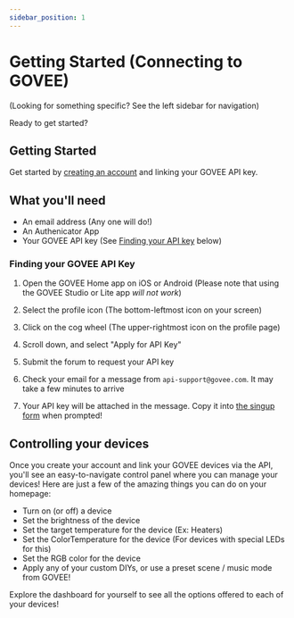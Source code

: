 ```yaml
---
sidebar_position: 1
---
```


# Getting Started (Connecting to GOVEE)

(Looking for something specific? See the left sidebar for navigation)

Ready to get started?

## Getting Started

Get started by [creating an account](https://govee.tinkertechlab.com/signup?ref=docs) and linking your GOVEE API key.

## What you'll need

- An email address (Any one will do!)
- An Authenicator App
- Your GOVEE API key (See [Finding your API key](#finding-your-govee-api-key) below)

### Finding your GOVEE API Key

1. Open the GOVEE Home app on iOS or Android (Please note that using the GOVEE Studio or Lite app _will not work_)

2. Select the profile icon (The bottom-leftmost icon on your screen)

3. Click on the cog wheel (The upper-rightmost icon on the profile page)

4. Scroll down, and select "Apply for API Key"

5. Submit the forum to request your API key

6. Check your email for a message from `api-support@govee.com`. It may take a few minutes to arrive

7. Your API key will be attached in the message. Copy it into [the singup form](https://govee.tinkertechlab.com/signup) when prompted!

## Controlling your devices

Once you create your account and link your GOVEE devices via the API, you'll see an easy-to-navigate control panel where you can manage your devices! Here are just a few of the amazing things you can do on your homepage:

- Turn on (or off) a device
- Set the brightness of the device
- Set the target temperature for the device (Ex: Heaters)
- Set the ColorTemperature for the device (For devices with special LEDs for this)
- Set the RGB color for the device
- Apply any of your custom DIYs, or use a preset scene / music mode from GOVEE!

Explore the dashboard for yourself to see all the options offered to each of your devices!